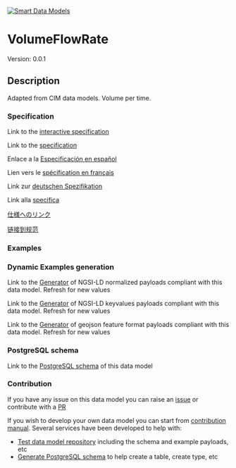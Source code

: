 [![Smart Data Models](https://smartdatamodels.org/wp-content/uploads/2022/01/SmartDataModels_logo.png "Logo")](https://smartdatamodels.org)
# VolumeFlowRate
Version: 0.0.1

## Description 

Adapted from CIM data models. Volume per time.
### Specification

Link to the [interactive specification](https://swagger.lab.fiware.org/?url=https://smart-data-models.github.io/dataModel.EnergyCIM/VolumeFlowRate/swagger.yaml)

Link to the [specification](https://github.com/smart-data-models/dataModel.EnergyCIM/blob/master/VolumeFlowRate/doc/spec.md)

Enlace a la [Especificación en español](https://github.com/smart-data-models/dataModel.EnergyCIM/blob/master/VolumeFlowRate/doc/spec_ES.md)

Lien vers le [spécification en français](https://github.com/smart-data-models/dataModel.EnergyCIM/blob/master/VolumeFlowRate/doc/spec_FR.md)

Link zur [deutschen Spezifikation](https://github.com/smart-data-models/dataModel.EnergyCIM/blob/master/VolumeFlowRate/doc/spec_DE.md)

Link alla [specifica](https://github.com/smart-data-models/dataModel.EnergyCIM/blob/master/VolumeFlowRate/doc/spec_IT.md)

[仕様へのリンク](https://github.com/smart-data-models/dataModel.EnergyCIM/blob/master/VolumeFlowRate/doc/spec_JA.md)

[链接到规范](https://github.com/smart-data-models/dataModel.EnergyCIM/blob/master/VolumeFlowRate/doc/spec_ZH.md)
### Examples
### Dynamic Examples generation

Link to the [Generator](https://smartdatamodels.org/extra/ngsi-ld_generator.php?schemaUrl=https://raw.githubusercontent.com/smart-data-models/dataModel.EnergyCIM/master/VolumeFlowRate/schema.json&email=info@smartdatamodels.org) of NGSI-LD normalized payloads compliant with this data model. Refresh for new values

Link to the [Generator](https://smartdatamodels.org/extra/ngsi-ld_generator_keyvalues.php?schemaUrl=https://raw.githubusercontent.com/smart-data-models/dataModel.EnergyCIM/master/VolumeFlowRate/schema.json&email=info@smartdatamodels.org) of NGSI-LD keyvalues payloads compliant with this data model. Refresh for new values

Link to the [Generator](https://smartdatamodels.org/extra/geojson_features_generator.php?schemaUrl=https://raw.githubusercontent.com/smart-data-models/dataModel.EnergyCIM/master/VolumeFlowRate/schema.json&email=info@smartdatamodels.org) of geojson feature format payloads compliant with this data model. Refresh for new values
### PostgreSQL schema

Link to the [PostgreSQL schema](https://github.com/smart-data-models/dataModel.EnergyCIM/blob/master/VolumeFlowRate/schema.sql) of this data model
### Contribution

 If you have any issue on this data model you can raise an [issue](https://github.com/smart-data-models/dataModel.EnergyCIM/issues)  or contribute with a [PR](https://github.com/smart-data-models/dataModel.EnergyCIM/pulls)

 If you wish to develop your own data model you can start from [contribution manual](https://bit.ly/contribution_manual). Several services have been developed to help with: 
 - [Test data model repository](https://smartdatamodels.org/index.php/data-models-contribution-api/) including the schema and example payloads, etc
 - [Generate PostgreSQL schema](https://smartdatamodels.org/index.php/sql-service/) to help create a table, create type, etc